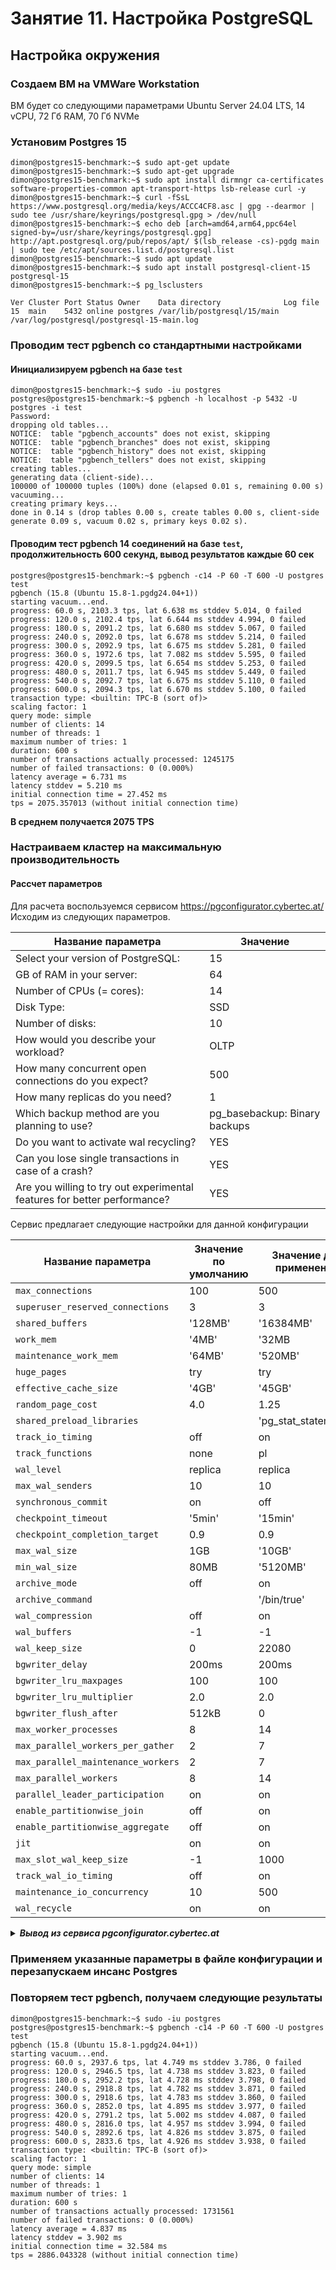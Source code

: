 # Занятие 11. Настройка PostgreSQL

## Настройка окружения

### Создаем ВМ на VMWare Workstation
ВМ будет со следующими параметрами Ubuntu Server 24.04 LTS, 14 vCPU, 72 Гб RAM, 70 Гб NVMe

### Установим Postgres 15

```
dimon@postgres15-benchmark:~$ sudo apt-get update
dimon@postgres15-benchmark:~$ sudo apt-get upgrade
dimon@postgres15-benchmark:~$ sudo apt install dirmngr ca-certificates software-properties-common apt-transport-https lsb-release curl -y
dimon@postgres15-benchmark:~$ curl -fSsL https://www.postgresql.org/media/keys/ACCC4CF8.asc | gpg --dearmor | sudo tee /usr/share/keyrings/postgresql.gpg > /dev/null
dimon@postgres15-benchmark:~$ echo deb [arch=amd64,arm64,ppc64el signed-by=/usr/share/keyrings/postgresql.gpg] http://apt.postgresql.org/pub/repos/apt/ $(lsb_release -cs)-pgdg main | sudo tee /etc/apt/sources.list.d/postgresql.list
dimon@postgres15-benchmark:~$ sudo apt update
dimon@postgres15-benchmark:~$ sudo apt install postgresql-client-15 postgresql-15
dimon@postgres15-benchmark:~$ pg_lsclusters

Ver Cluster Port Status Owner    Data directory              Log file
15  main    5432 online postgres /var/lib/postgresql/15/main /var/log/postgresql/postgresql-15-main.log
```

### Проводим тест pgbench со стандартными настройками

#### Инициализируем pgbench на базе `test`

```
dimon@postgres15-benchmark:~$ sudo -iu postgres
postgres@postgres15-benchmark:~$ pgbench -h localhost -p 5432 -U postgres -i test
Password:
dropping old tables...
NOTICE:  table "pgbench_accounts" does not exist, skipping
NOTICE:  table "pgbench_branches" does not exist, skipping
NOTICE:  table "pgbench_history" does not exist, skipping
NOTICE:  table "pgbench_tellers" does not exist, skipping
creating tables...
generating data (client-side)...
100000 of 100000 tuples (100%) done (elapsed 0.01 s, remaining 0.00 s)
vacuuming...
creating primary keys...
done in 0.14 s (drop tables 0.00 s, create tables 0.00 s, client-side generate 0.09 s, vacuum 0.02 s, primary keys 0.02 s).
```
#### Проводим тест pgbench 14 соединений на базе `test`, продолжительность 600 секунд, вывод результатов каждые 60 сек

```
postgres@postgres15-benchmark:~$ pgbench -c14 -P 60 -T 600 -U postgres test
pgbench (15.8 (Ubuntu 15.8-1.pgdg24.04+1))
starting vacuum...end.
progress: 60.0 s, 2103.3 tps, lat 6.638 ms stddev 5.014, 0 failed
progress: 120.0 s, 2102.4 tps, lat 6.644 ms stddev 4.994, 0 failed
progress: 180.0 s, 2091.2 tps, lat 6.680 ms stddev 5.067, 0 failed
progress: 240.0 s, 2092.0 tps, lat 6.678 ms stddev 5.214, 0 failed
progress: 300.0 s, 2092.9 tps, lat 6.675 ms stddev 5.281, 0 failed
progress: 360.0 s, 1972.6 tps, lat 7.082 ms stddev 5.595, 0 failed
progress: 420.0 s, 2099.5 tps, lat 6.654 ms stddev 5.253, 0 failed
progress: 480.0 s, 2011.7 tps, lat 6.945 ms stddev 5.449, 0 failed
progress: 540.0 s, 2092.7 tps, lat 6.675 ms stddev 5.110, 0 failed
progress: 600.0 s, 2094.3 tps, lat 6.670 ms stddev 5.100, 0 failed
transaction type: <builtin: TPC-B (sort of)>
scaling factor: 1
query mode: simple
number of clients: 14
number of threads: 1
maximum number of tries: 1
duration: 600 s
number of transactions actually processed: 1245175
number of failed transactions: 0 (0.000%)
latency average = 6.731 ms
latency stddev = 5.210 ms
initial connection time = 27.452 ms
tps = 2075.357013 (without initial connection time)
```
**В среднем получается 2075 TPS**

### Настраиваем кластер на максимальную производительность 

#### Рассчет параметров

Для расчета воспользуемся сервисом https://pgconfigurator.cybertec.at/
Исходим из следующих параметров.

| Название параметра                                                       | Значение                       | 
| ------------------------------------------------------------------------ | ------------------------------ |
| Select your version of PostgreSQL:                                       | 15                             | 
| GB of RAM in your server:                                                | 64                             | 
| Number of CPUs (= cores):                                                | 14                             | 
| Disk Type:                                                               | SSD                            | 
| Number of disks:                                                         | 10                             | 
| How would you describe your workload?                                    | OLTP                           | 
| How many concurrent open connections do you expect?                      | 500                            |
| How many replicas do you need?                                           | 1                              | 
| Which backup method are you planning to use?                             | pg_basebackup: Binary backups  | 
| Do you want to activate wal recycling?                                   | YES                            | 
| Can you lose single transactions in case of a crash?                     | YES                            | 
| Are you willing to try out experimental features for better performance? | YES                            | 

Сервис предлагает следующие настройки для данной конфигурации

| Название параметра                                                       | Значение по умолчанию          | Значение для применения
| ------------------------------------------------------------------------ | ------------------------------ | ------------------------
| `max_connections`                                                        | 100                            | 500
| `superuser_reserved_connections`                                         | 3                              | 3
| `shared_buffers`                                                         | '128MB'                        | '16384MB'
| `work_mem`                                                               | '4MB'                          | '32MB
| `maintenance_work_mem`                                                   | '64MB'                         | '520MB'
| `huge_pages`                                                             | try                            | try
| `effective_cache_size`                                                   | '4GB'                          | '45GB'
| `random_page_cost`                                                       | 4.0                            | 1.25
| `shared_preload_libraries`                                               |                                | 'pg_stat_statements' 
| `track_io_timing`                                                        | off                            | on
| `track_functions`                                                        | none                           | pl
| `wal_level`                                                              | replica                        | replica
| `max_wal_senders`                                                        | 10                             | 10
| `synchronous_commit`                                                     | on                             | off
| `checkpoint_timeout`                                                     | '5min'                         | '15min'
| `checkpoint_completion_target`                                           | 0.9                            | 0.9
| `max_wal_size`                                                           | 1GB                            | '10GB'
| `min_wal_size`                                                           | 80MB                           | '5120MB'
| `archive_mode`                                                           | off                            | on
| `archive_command`                                                        |                                | '/bin/true'
| `wal_compression`                                                        | off                            | on
| `wal_buffers`                                                            | -1                             | -1
| `wal_keep_size`                                                          | 0                              | 22080
| `bgwriter_delay`                                                         | 200ms                          | 200ms
| `bgwriter_lru_maxpages`                                                  | 100                            | 100
| `bgwriter_lru_multiplier`                                                | 2.0                            | 2.0
| `bgwriter_flush_after`                                                   | 512kB                          | 0
| `max_worker_processes`                                                   | 8                              | 14
| `max_parallel_workers_per_gather`                                        | 2                              | 7
| `max_parallel_maintenance_workers`                                       | 2                              | 7
| `max_parallel_workers`                                                   | 8                              | 14
| `parallel_leader_participation`                                          | on                             | on
| `enable_partitionwise_join`                                              | off                            | on
| `enable_partitionwise_aggregate`                                         | off                            | on
| `jit`                                                                    | on                             | on
| `max_slot_wal_keep_size`                                                 | -1                             | 1000
| `track_wal_io_timing`                                                    | off                            | on
| `maintenance_io_concurrency`                                             | 10                             | 500
| `wal_recycle`                                                            | on                             | on


<details><summary><b><i>Вывод из сервиса pgconfigurator.cybertec.at</b></i></summary>

```
# DISCLAIMER - Software and the resulting config files are provided AS IS - IN NO EVENT SHALL
# BE THE CREATOR LIABLE TO ANY PARTY FOR DIRECT, INDIRECT, SPECIAL, INCIDENTAL, OR CONSEQUENTIAL
# DAMAGES, INCLUDING LOST PROFITS, ARISING OUT OF THE USE OF THIS SOFTWARE AND ITS DOCUMENTATION.

# Connectivity
max_connections = 500
superuser_reserved_connections = 3

# Memory Settings
shared_buffers = '16384 MB'
work_mem = '32 MB'
maintenance_work_mem = '520 MB'
huge_pages = try # NB! requires also activation of huge pages via kernel params, see here for more: https://www.postgresql.org/docs/current/static/kernel-resources.html#LINUX-HUGE-PAGES
effective_cache_size = '45 GB'
effective_io_concurrency = 500 # concurrent IO only really activated if OS supports posix_fadvise function
random_page_cost = 1.25 # speed of random disk access relative to sequential access (1.0)

# Monitoring
shared_preload_libraries = 'pg_stat_statements' # per statement resource usage stats
track_io_timing=on # measure exact block IO times
track_functions=pl # track execution times of pl-language procedures if any

# Replication
wal_level = replica # consider using at least 'replica'
max_wal_senders = 10
synchronous_commit = off

# Checkpointing:
checkpoint_timeout = '15 min'
checkpoint_completion_target = 0.9
max_wal_size = '10240 MB'
min_wal_size = '5120 MB'

# WAL archiving
archive_mode = on # having it on enables activating P.I.T.R. at a later time without restart›
archive_command = '/bin/true' # not doing anything yet with WAL-s


# WAL writing
wal_compression = on
wal_buffers = -1 # auto-tuned by Postgres till maximum of segment size (16MB by default)
wal_keep_size = '22080 MB'


# Background writer
bgwriter_delay = 200ms
bgwriter_lru_maxpages = 100
bgwriter_lru_multiplier = 2.0
bgwriter_flush_after = 0

# Parallel queries:
max_worker_processes = 14
max_parallel_workers_per_gather = 7
max_parallel_maintenance_workers = 7
max_parallel_workers = 14
parallel_leader_participation = on

# Advanced features
enable_partitionwise_join = on
enable_partitionwise_aggregate = on
jit = on
max_slot_wal_keep_size = '1000 MB'
track_wal_io_timing = on
maintenance_io_concurrency = 500
wal_recycle = on


# General notes:
# Note that not all settings are automatically tuned.
# Consider contacting experts at
# https://www.cybertec-postgresql.com
# for more professional expertise.
```
</details>

### Применяем указанные параметры в файле конфигурации и перезапускаем инсанс Postgres

### Повторяем тест pgbench, получаем следующие результаты

```
dimon@postgres15-benchmark:~$ sudo -iu postgres
postgres@postgres15-benchmark:~$ pgbench -c14 -P 60 -T 600 -U postgres test
pgbench (15.8 (Ubuntu 15.8-1.pgdg24.04+1))
starting vacuum...end.
progress: 60.0 s, 2937.6 tps, lat 4.749 ms stddev 3.786, 0 failed
progress: 120.0 s, 2946.5 tps, lat 4.738 ms stddev 3.823, 0 failed
progress: 180.0 s, 2952.2 tps, lat 4.728 ms stddev 3.798, 0 failed
progress: 240.0 s, 2918.8 tps, lat 4.782 ms stddev 3.871, 0 failed
progress: 300.0 s, 2918.6 tps, lat 4.783 ms stddev 3.860, 0 failed
progress: 360.0 s, 2852.0 tps, lat 4.895 ms stddev 3.977, 0 failed
progress: 420.0 s, 2791.2 tps, lat 5.002 ms stddev 4.087, 0 failed
progress: 480.0 s, 2816.0 tps, lat 4.957 ms stddev 3.994, 0 failed
progress: 540.0 s, 2892.6 tps, lat 4.826 ms stddev 3.875, 0 failed
progress: 600.0 s, 2833.6 tps, lat 4.926 ms stddev 3.938, 0 failed
transaction type: <builtin: TPC-B (sort of)>
scaling factor: 1
query mode: simple
number of clients: 14
number of threads: 1
maximum number of tries: 1
duration: 600 s
number of transactions actually processed: 1731561
number of failed transactions: 0 (0.000%)
latency average = 4.837 ms
latency stddev = 3.902 ms
initial connection time = 32.584 ms
tps = 2886.043328 (without initial connection time)
```

